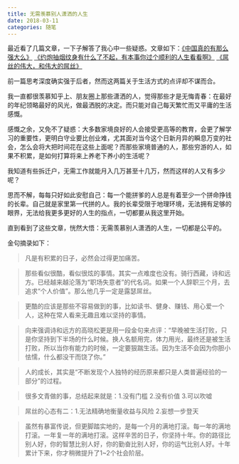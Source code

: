 ```yaml
---
title: 无需羡慕别人潇洒的人生
date: 2018-03-11
categories: 随笔
---
```


最近看了几篇文章，一下子解答了我心中一些疑惑。文章如下：[《中国真的有那么强大么》](http://mp.weixin.qq.com/s?__biz=MzAxNTMxMTc0MA==&mid=2651015737&idx=1&sn=205e10e92778e5e3f233e647d1b79bbe&chksm=80721c2ab705953c246dd310d3158746aa4f53e3a814fcb61653a8b8bc98aa344a84cd67e05e&scene=27#wechat_redirect) [《约炮抽烟纹身有什么了不起，有本事你过个顺利的人生看看啊》](https://www.jianshu.com/p/a7e536d7a1dc) [《屌丝的伟大，和伟大的屌丝》](https://site.douban.com/280724/widget/notes/193439332/note/654243806/)

前一篇思考深度确实强于后者，然而这两篇关于生活方式的点评却不谋而合。

我一直都很羡慕知乎上、朋友圈上那些潇洒的人，觉得那些才是无悔青春：在最好的年纪领略最好的风光，做最洒脱的决定。而只能对自己每天繁忙而又平庸的生活感慨。

感慨之余，又免不了疑惑：大多数家境良好的人会接受更高等的教育，会更了解学习的重要性，更明白守业要比创业难，尤其面对当今这个日新月异的瞬息万变的社会，怎么会将大把时间花在这些上面呢？而那些家境普通的人，那些穷游的人，如果不积累，是如何打算将来上养老下养小的生活呢？

我知道有些拆迁户，无需工作就能月入几万甚至十几万，然而这样的人又有多少呢？

思而不解，每每只好如此安慰自己：每一个能拼爹的人总是有着至少一个拼命挣钱的长辈。自己就是家里第一代拼的人。我的长辈受限于地理环境，无法拥有足够的眼界，无法给我更多更好的人生的指点，一切都要从我这里开始。

直到看到了这些文章，恍然大悟：无需羡慕别人潇洒的人生，一切都是公平的。

金句摘录如下：
> 凡是有积累的日子，必然会过得更加痛苦。

> 那些看似很酷，看似很炫的事情。其实一点难度也没有。骑行西藏，诗和远方。已经越来越沦落为“职场失意者”的代名词。如果一个人辞职三个月，去追求“个人价值”。那么他几乎一定是露瑟屌丝。

> 更酷的应该是那些不容易做到的事，比如读书、健身、赚钱、用心爱一个人，这种在常人看来无趣且难以坚持的事情。

> 向来强调诗和远方的高晓松更是用一段金句来点评：“早晚被生活打败，只是你坚持到下半场的什么时候。换人名额用完，体力用光，最终还是被生活打败，所以当你有能力的时候，一定要狠踹生活。因为生活不会因为你胆小怯懦，什么都没干而饶了你。”

> 人的成长，其实是“不断发现个人独特的经历原来都只是人类普遍经验的一部分”的过程。

> 很多文青做的事，总结起来就是：1.没有门槛 2.没有价值 3.可以吹嘘

> 屌丝的心态有二：1.无法精确地衡量收益与风险 2.妄想一步登天

> 虽然有暴富传说，但更脚踏实地的，是每一个月的满地打滚。每一年的满地打滚。一年复一年的满地打滚。这样辛苦的日子，你坚持十年。你的路径比别人好，你的智慧比别人好，你的勤奋比别人好，你的运气比别人好。十年累计下来，你才稍微提升了1~2个社会阶层。
